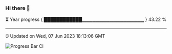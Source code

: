 ### Hi there 👋

⏳ Year progress { ████████████▁▁▁▁▁▁▁▁▁▁▁▁▁▁▁▁▁▁ } 43.22 %

---

⏰ Updated on Wed, 07 Jun 2023 18:13:06 GMT

![Progress Bar CI](https://github.com/liununu/liununu/workflows/Progress%20Bar%20CI/badge.svg)

